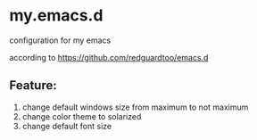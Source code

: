 my.emacs.d
==========

configuration for my emacs

according to https://github.com/redguardtoo/emacs.d

## Feature:
1. change default windows size from maximum to not maximum 
2. change color theme to solarized
3. change default font size
